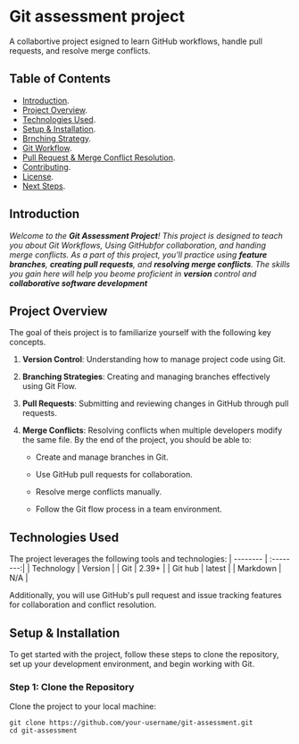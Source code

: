 # Git assessment project

A collabortive project esigned to learn GitHub workflows, handle pull requests, and resolve merge conflicts.

## Table of Contents

* [Introduction](https://markdownlivepreview.com/).
* [Project Overview](https://markdownlivepreview.com/).
* [Technologies Used](https://markdownlivepreview.com/).
* [Setup & Installation](https://markdownlivepreview.com/).
* [Brnching Strategy](https://markdownlivepreview.com/).
* [Git Workflow](https://markdownlivepreview.com/).
* [Pull Request & Merge Conflict Resolution](https://markdownlivepreview.com/).
* [Contributing](https://markdownlivepreview.com/).
* [License](https://markdownlivepreview.com/).
* [Next Steps](https://markdownlivepreview.com/).

## Introduction

_Welcome to the **Git Assessment Project**! This project is designed to teach you about Git 
Workflows, Using GitHubfor collaboration, and handing merge conflicts. As a part of this project,
you'll practice using **feature branches**, **creating pull requests**, and **resolving merge conflicts**.
The skills you gain here will help you beome proficient in **version** control and **collaborative software development**_

## Project Overview

The goal of theis project is to familiarize yourself with the following key concepts.

1. **Version Control**: Understanding how to manage project code using Git.

2. **Branching Strategies**: Creating and managing branches effectively using Git Flow.

3. **Pull Requests**: Submitting and reviewing changes in GitHub through pull requests.

4. **Merge Conflicts**: Resolving conflicts when multiple developers modify the same file. By the end of the project, you should be able to:

    * Create and manage branches in Git.

    * Use GitHub pull requests for collaboration.

    * Resolve merge conflicts manually.

    * Follow the Git flow process in a team environment.

## Technologies Used

The project leverages the following tools and technologies:
| -------- | :--------:|
| Technology | Version |
| Git      | 2.39+  |
| Git hub  | latest |
| Markdown | N/A    |

Additionally, you will use GitHub's pull request and issue tracking features for collaboration and conflict resolution.

## Setup & Installation

To get started with the project, follow these steps to clone the repository, set up your development environment, and begin working with Git.

### Step 1: Clone the Repository

Clone the project to your local machine:

```
git clone https://github.com/your-username/git-assessment.git
cd git-assessment
```